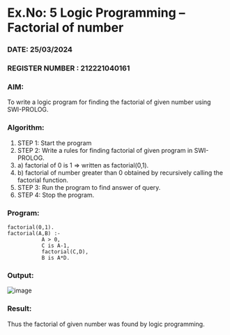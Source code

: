 # Ex.No: 5   Logic Programming – Factorial of number   
### DATE: 25/03/2024                                                                           
### REGISTER NUMBER : 212221040161
### AIM: 
To  write  a logic program for finding the factorial of given number using SWI-PROLOG. 
### Algorithm:
1. STEP 1: Start the program
2. STEP 2:  Write a rules for finding factorial of given program in SWI-PROLOG.
3.   a)	factorial of 0 is 1 => written as factorial(0,1).
4.   b)	factorial of number greater than 0 obtained by recursively calling the factorial    function.
5. STEP 3: Run the program  to find answer of  query.
6. STEP 4: Stop the program.

### Program:
```
factorial(0,1).
factorial(A,B) :-  
           A > 0, 
           C is A-1,
           factorial(C,D),
           B is A*D.
```


### Output:
![image](https://github.com/DrUmaRaniV/AI_Lab_2023-24/assets/103943383/d4bc80a8-f143-4c2c-8177-d161472541b4)



### Result:
Thus the factorial of given number was found by logic programming. 
